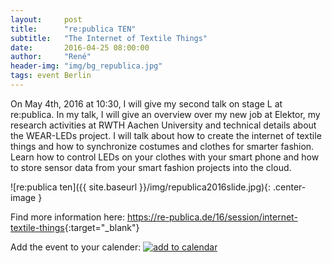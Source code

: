 ```yaml
---
layout:     post
title:      "re:publica TEN"
subtitle:   "The Internet of Textile Things"
date:       2016-04-25 08:00:00
author:     "René"
header-img: "img/bg_republica.jpg"
tags: event Berlin
---
```

On May 4th, 2016 at 10:30, I will give my second talk on stage L at re:publica. In my talk, I will give an overview over my new job at Elektor, my research activities at RWTH Aachen University and technical details about the WEAR-LEDs project. I will talk about how to create the internet of textile things and how to synchronize costumes and clothes for smarter fashion. Learn how to control LEDs on your clothes with your smart phone and how to store sensor data from your smart fashion projects into the cloud.

![re:publica ten]({{ site.baseurl }}/img/republica2016slide.jpg){: .center-image }

Find more information here: 
<https://re-publica.de/16/session/internet-textile-things>{:target="_blank"}

Add the event to your calender: 
[![add to calendar](https://re-publica.de/sites/all/modules/date_ical/images/ical-feed-icon-34x14.png)](https://re-publica.de/schedule/session/7893/rp-item.ics) 
